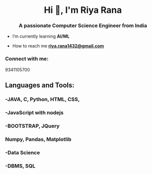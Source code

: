 <h1 align="center">Hi 👋, I'm Riya Rana</h1>
<h3 align="center">A passionate Computer Science Engineer from India</h3>


- I’m currently learning **AI/ML**

- How to reach me **riya.rana1432@gmail.com**


<h3 align="left">Connect with me:</h3>
<p>9341105700</p>
</p>

<h2 align="left">Languages and Tools:</h2>
<h3>-JAVA, C, Python, HTML, CSS, <h3>
<h3>-JavaScript with nodejs</h3>
<h3>-BOOTSTRAP, JQuery</h3> 
<h3>Numpy, Pandas, Matplotlib<h3>
<h3>-Data Science</h53>
<h3>-DBMS, SQL</h3>

  
